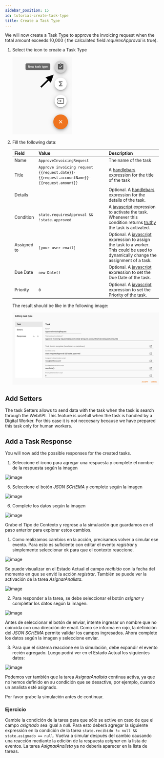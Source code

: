 ```yaml
---
sidebar_position: 15
id: tutorial-create-task-type
title: Create a Task Type
---
```


We will now create a Task Type to approve the invoicing request when the total amount exceeds 10,000 ( the calculated field *requiresApproval* is true). 

1. Select the icon to create a Task Type

    ![create task](../assets/studio-context-type-task-add.png)

1. Fill the following data:

    Field     | Value | Description 
    ----------|-------|------------
    |Name|```ApproveInvoicingRequest```| The name of the task
    |Title| ```Approve invoicing request {{request.date}}-{{request.accountName}}-{{request.amount}} ```| A [handlebars](https://handlebarsjs.com/) expression for the title of the task
    |Details| | Optional. A [handlebars](https://handlebarsjs.com/) expression for the details of the task.
    | Condition | ```state.requiresApproval && !state.approved``` | A [javascript](https://developer.mozilla.org/en-US/docs/Web/javascript) expression to activate the task. Whenever this condition returns [truthy](https://developer.mozilla.org/en-US/docs/Glossary/Truthy) the task is activated.
    | Assigned to | ```[your user email]```| Optional. A [javascript](https://developer.mozilla.org/en-US/docs/Web/javascript) expression to assign the task to a worker. This could be used to dynamically change the assignment of a task.
    | Due Date | ```new Date()```| Optional. A [javascript](https://developer.mozilla.org/en-US/docs/Web/javascript) expression to set the Due Date of the task.
    | Priority | ``` 0 ```| Optional. A [javascript](https://developer.mozilla.org/en-US/docs/Web/javascript) expression to set the Priority of the task.

    The result should be like in the following image:

    ![task editor](../assets/studio-context-type-task-approve-invoicing-request.png)

## Add Setters

The task Setters allows to send data with the task when the task is search through the WebAPI. This feature is usefull when the task is handled by a Digital Worker. For this case it is not neccesary because we have prepared this task only for human workers.

## Add a Task Response

You will now add the possible responses for the created tasks. 

1. Seleccione el ícono para agregar una respuesta y complete el nombre de la respuesta según la imagen

![image](https://user-images.githubusercontent.com/44214222/118592934-74459400-b76c-11eb-9921-0a7fb8313d5b.png)

5. Seleccione el botón *JSON SCHEMA* y complete según la imagen

![image](https://user-images.githubusercontent.com/44214222/118593104-be2e7a00-b76c-11eb-8da9-9c8110d74716.png)

6. Complete los datos según la imagen

![image](https://user-images.githubusercontent.com/44214222/118593232-f6ce5380-b76c-11eb-9f40-8fa4d7597975.png)

Grabe el Tipo de Contexto y regrese a la simulación que guardamos en el paso anterior para explorar estos cambios.

1. Como realizamos cambios en la acción, precisamos volver a simular ese evento. Para esto es suficiente con editar el evento *registrar* y simplemente seleccionar ok para que el contexto reaccione.

![image](https://user-images.githubusercontent.com/44214222/118594092-71e43980-b76e-11eb-832e-41c48474129e.png)

Se puede visualizar en el Estado Actual el campo *recibido* con la fecha del momento en que se envió la acción *registrar*. También se puede ver la activación de la tarea *AsignarAnalista*.

![image](https://user-images.githubusercontent.com/44214222/118594562-4ca3fb00-b76f-11eb-883f-e0baee79efcb.png)

2. Para responder a la tarea, se debe seleccionar el botón *asignar* y completar los datos según la imagen.

![image](https://user-images.githubusercontent.com/44214222/118594731-84ab3e00-b76f-11eb-9fef-c99871db1907.png)

Antes de seleccionar el botón de enviar, intente ingresar un nombre que no coincida con una dirección de email. Como se informa en rojo, la definición del *JSON SCHEMA* permite validar los campos ingresados. Ahora complete los datos según la imagen y seleccione enviar.

3. Para que el sistema reaccione en la simulación, debe expandir el evento recién agregado. Luego podrá ver en el Estado Actual los siguientes datos:

![image](https://user-images.githubusercontent.com/44214222/118595069-069b6700-b770-11eb-918c-8ae15af6dc72.png)

Podemos ver también que la tarea *AsignarAnalista* continua activa, ya que no hemos definido en su condición que se desactive, por ejemplo, cuando un analista esté asignado. 

Por favor grabe la simulación antes de continuar.

### Ejercicio
Cambie la condición de la tarea para que sólo se active en caso de que el campo *asignado* sea igual a *null*. Para esto deberá agregar la siguiente expressión en la condición de la tarea ```state.recibido != null && state.asignado == null```. Vuelva a simular después del cambio causando una reacción mediante la edición de la respuesta *asignar* en la lista de eventos. La tarea *AsignarAnalista* ya no debería aparecer en la lista de tareas.
